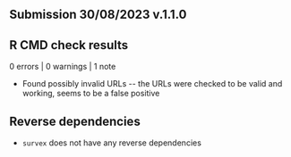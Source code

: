 ## Submission 30/08/2023 v.1.1.0

## R CMD check results

0 errors | 0 warnings | 1 note

* Found possibly invalid URLs -- the URLs were
  checked to be valid and working, seems to be
  a false positive

## Reverse dependencies

* `survex` does not have any reverse dependencies

